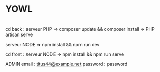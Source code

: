 # YOWL
#
cd back : 
serveur PHP 
=> composer update && composer install
=> PHP artisan serve
              
serveur NODE 
=> npm install && npm run dev

cd front :
serveur NODE 
=> npm install && npm run serve


ADMIN
email : titus44@example.net
password : password

